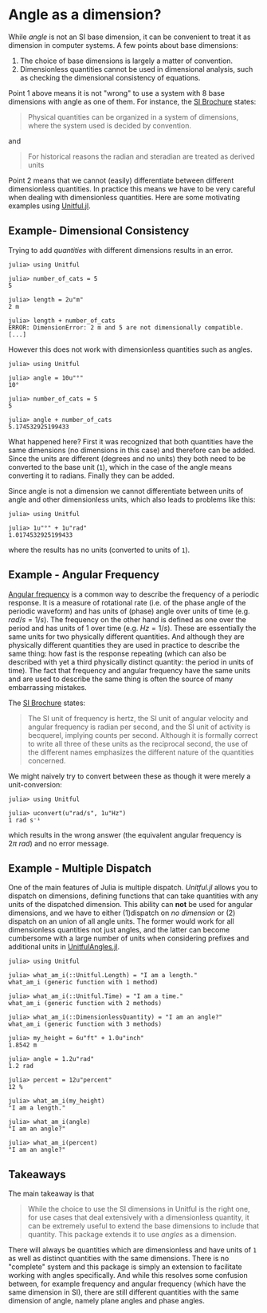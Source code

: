 # Angle as a dimension?
While *angle* is not an SI base dimension, it can be convenient to treat it as dimension in computer systems.
A few points about base dimensions:

1. The choice of base dimensions is largely a matter of convention.
2. Dimensionless quantities cannot be used in dimensional analysis, such as checking the dimensional consistency of equations.


Point 1 above means it is not "wrong" to use a system with 8 base dimensions with angle as one of them.
For instance, the [SI Brochure](https://www.bipm.org/en/publications/si-brochure) states:
> Physical  quantities  can  be  organized in  a  system  of  dimensions,  where  the  system  used  is   decided  by  convention.

and

> For  historical  reasons the radian and steradian are treated as derived units

Point 2 means that we cannot (easily) differentiate between different dimensionless quantities.
In practice this means we have to be very careful when dealing with dimensionless quantities.
Here are some motivating examples using [Unitful.jl](https://painterqubits.github.io/Unitful.jl/).

## Example- Dimensional Consistency
Trying to add *quantities* with different dimensions results in an error.

```jldoctest
julia> using Unitful

julia> number_of_cats = 5
5

julia> length = 2u"m"
2 m

julia> length + number_of_cats
ERROR: DimensionError: 2 m and 5 are not dimensionally compatible.
[...]
```

However this does not work with dimensionless quantities such as angles.
```jldoctest
julia> using Unitful

julia> angle = 10u"°"
10°

julia> number_of_cats = 5
5

julia> angle + number_of_cats
5.174532925199433
```

What happened here?
First it was recognized that both quantities have the same dimensions (no dimensions in this case) and therefore can be added.
Since the units are different (degrees and no units) they both need to be converted to the base unit (`1`), which in the case of the angle means converting it to radians.
Finally they can be added.

Since angle is not a dimension we cannot differentiate between units of angle and other dimensionless units, which also leads to problems like this:

```jldoctest
julia> using Unitful

julia> 1u"°" + 1u"rad"
1.0174532925199433
```
where the results has no units (converted to units of `1`).

## Example - Angular Frequency
[Angular frequency](https://en.wikipedia.org/wiki/Angular_frequency) is a common way to describe the frequency of a periodic response.
It is a measure of rotational rate (i.e. of the phase angle of the periodic waveform) and has units of (phase) angle over units of time (e.g. $rad/s = 1/s$).
The frequency on the other hand is defined as one over the period and has units of 1 over time (e.g. $Hz = 1/s$).
These are essentially the same units for two physically different quantities.
And although they are physically different quantities they are used in practice to describe the same thing: how fast is the response repeating (which can also be described with yet a third physically distinct quantity: the period in units of time).
The fact that frequency and angular frequency have the same units and are used to describe the same thing is often the source of many embarrassing mistakes.

The [SI Brochure](https://www.bipm.org/en/publications/si-brochure) states:
> The  SI  unit  of  frequency  is  hertz,  the  SI  unit  of  angular  velocity  and  angular  frequency  is  radian  per  second,   and  the  SI  unit  of  activity  is  becquerel,  implying  counts  per  second.   Although it is formally correct to write all three of these units as the reciprocal second, the  use of the different names emphasizes the different nature of the quantities concerned.

We might naively try to convert between these as though it were merely a unit-conversion:

```jldoctest
julia> using Unitful

julia> uconvert(u"rad/s", 1u"Hz")
1 rad s⁻¹
```

which results in the wrong answer (the equivalent angular frequency is $2π~rad$) and no error message.

## Example - Multiple Dispatch
One of the main features of Julia is multiple dispatch.
*Unitful.jl* allows you to dispatch on dimensions, defining functions that can take quantities with any units of the dispatched dimension.
This ability can **not** be used for angular dimensions, and we have to either (1)dispatch on *no dimension* or (2) dispatch on an union of all angle units.
The former would work for all dimensionless quantities not just angles, and the latter can become cumbersome with a large number of units when considering prefixes and additional units in [UnitfulAngles.jl](https://github.com/yakir12/UnitfulAngles.jl).

```jldoctest
julia> using Unitful

julia> what_am_i(::Unitful.Length) = "I am a length."
what_am_i (generic function with 1 method)

julia> what_am_i(::Unitful.Time) = "I am a time."
what_am_i (generic function with 2 methods)

julia> what_am_i(::DimensionlessQuantity) = "I am an angle?"
what_am_i (generic function with 3 methods)

julia> my_height = 6u"ft" + 1.0u"inch"
1.8542 m

julia> angle = 1.2u"rad"
1.2 rad

julia> percent = 12u"percent"
12 %

julia> what_am_i(my_height)
"I am a length."

julia> what_am_i(angle)
"I am an angle?"

julia> what_am_i(percent)
"I am an angle?"
```

## Takeaways

The main takeaway is that

> While the choice to use the SI dimensions in Unitful is the right one, for use cases that deal extensively with a dimensionless quantity, it can be extremely useful to extend the base dimensions to include that quantity.
> This package extends it to use *angles* as a dimension.

There will always be quantities which are dimensionless and have units of `1` as well as distinct quantities with the same dimensions.
There is no "complete" system and this package is simply an extension to facilitate working with angles specifically.
And while this resolves some confusion between, for example frequency and angular frequency (which have the same dimension in SI), there are still different quantities with the same dimension of angle, namely plane angles and phase angles.

